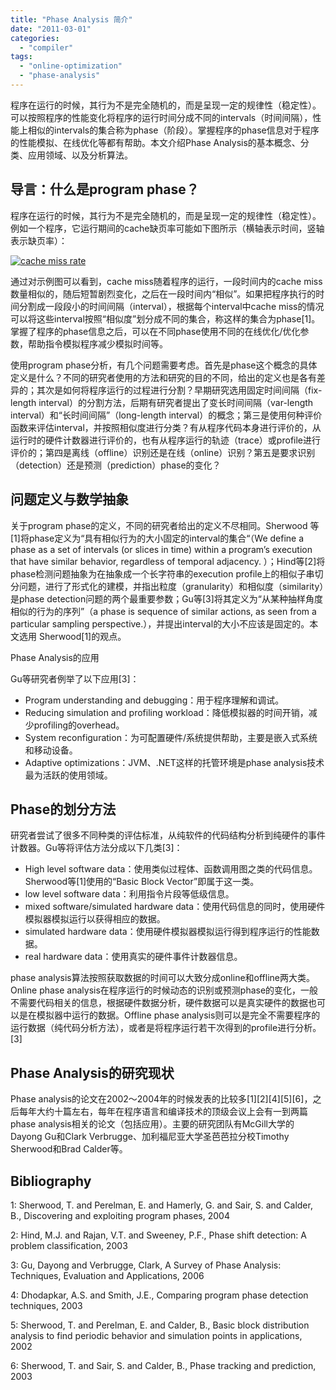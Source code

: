```yaml
---
title: "Phase Analysis 简介"
date: "2011-03-01"
categories: 
  - "compiler"
tags: 
  - "online-optimization"
  - "phase-analysis"
---
```


程序在运行的时候，其行为不是完全随机的，而是呈现一定的规律性（稳定性）。可以按照程序的性能变化将程序的运行时间分成不同的intervals（时间间隔），性能上相似的intervals的集合称为phase（阶段）。掌握程序的phase信息对于程序的性能模拟、在线优化等都有帮助。本文介绍Phase Analysis的基本概念、分类、应用领域、以及分析算法。

## 导言：什么是program phase？

程序在运行的时候，其行为不是完全随机的，而是呈现一定的规律性（稳定性）。例如一个程序，它运行期间的cache缺页率可能如下图所示（横轴表示时间，竖轴表示缺页率）：

[![cache miss rate](images/phase_analysis_html_1fe30bd1-300x225.gif "cache miss rate")](http://hellocompiler.info/wp-content/uploads/2011/03/phase_analysis_1.gif)

通过对示例图可以看到，cache miss随着程序的运行，一段时间内的cache miss数量相似的，随后短暂剧烈变化，之后在一段时间内“相似”。如果把程序执行的时间分割成一段段小的时间间隔（interval），根据每个interval中cache miss的情况可以将这些interval按照“相似度”划分成不同的集合，称这样的集合为phase\[1\]。掌握了程序的phase信息之后，可以在不同phase使用不同的在线优化/优化参数，帮助指令模拟程序减少模拟时间等。

使用program phase分析，有几个问题需要考虑。首先是phase这个概念的具体定义是什么？不同的研究者使用的方法和研究的目的不同，给出的定义也是各有差异的；其次是如何将程序运行的过程进行分割？早期研究选用固定时间间隔（fix-length interval）的分割方法，后期有研究者提出了变长时间间隔（var-length interval）和“长时间间隔”（long-length interval）的概念；第三是使用何种评价函数来评估interval，并按照相似度进行分类？有从程序代码本身进行评价的，从运行时的硬件计数器进行评价的，也有从程序运行的轨迹（trace）或profile进行评价的；第四是离线（offline）识别还是在线（online）识别？第五是要求识别（detection）还是预测（prediction）phase的变化？

## 问题定义与数学抽象

关于program phase的定义，不同的研究者给出的定义不尽相同。Sherwood 等\[1\]将phase定义为“具有相似行为的大小固定的interval的集合“（We define a phase as a set of intervals (or slices in time) within a program’s execution that have similar behavior, regardless of temporal adjacency. ）；Hind等\[2\]将phase检测问题抽象为在抽象成一个长字符串的execution profile上的相似子串切分问题，进行了形式化的建模，并指出粒度（granularity）和相似度（similarity）是phase detection问题的两个最重要参数；Gu等\[3\]将其定义为“从某种抽样角度相似的行为的序列”（a phase is sequence of similar actions, as seen from a particular sampling perspective.），并提出interval的大小不应该是固定的。本文选用 Sherwood\[1\]的观点。

Phase Analysis的应用

Gu等研究者例举了以下应用\[3\]：

- Program understanding and debugging：用于程序理解和调试。
- Reducing simulation and profiling workload：降低模拟器的时间开销，减少profiling的overhead。
- System reconfiguration：为可配置硬件/系统提供帮助，主要是嵌入式系统和移动设备。
- Adaptive optimizations：JVM、.NET这样的托管环境是phase analysis技术最为活跃的使用领域。

## Phase的划分方法

研究者尝试了很多不同种类的评估标准，从纯软件的代码结构分析到纯硬件的事件计数器。Gu等将评估方法分成以下几类\[3\]：

- High level software data：使用类似过程体、函数调用图之类的代码信息。Sherwood等\[1\]使用的“Basic Block Vector”即属于这一类。
- low level software data：利用指令片段等低级信息。
- mixed software/simulated hardware data：使用代码信息的同时，使用硬件模拟器模拟运行以获得相应的数据。
- simulated hardware data：使用硬件模拟器模拟运行得到程序运行的性能数据。
- real hardware data：使用真实的硬件事件计数器信息。

phase analysis算法按照获取数据的时间可以大致分成online和offline两大类。Online phase analysis在程序运行的时候动态的识别或预测phase的变化，一般不需要代码相关的信息，根据硬件数据分析，硬件数据可以是真实硬件的数据也可以是在模拟器中运行的数据。Offline phase analysis则可以是完全不需要程序的运行数据（纯代码分析方法），或者是将程序运行若干次得到的profile进行分析。\[3\]

## Phase Analysis的研究现状

Phase analysis的论文在2002～2004年的时候发表的比较多\[1\]\[2\]\[4\]\[5\]\[6\]，之后每年大约十篇左右，每年在程序语言和编译技术的顶级会议上会有一到两篇phase analysis相关的论文（包括应用）。主要的研究团队有McGill大学的Dayong Gu和Clark Verbrugge、加利福尼亚大学圣芭芭拉分校Timothy Sherwood和Brad Calder等。

## Bibliography

1: Sherwood, T. and Perelman, E. and Hamerly, G. and Sair, S. and Calder, B., Discovering and exploiting program phases, 2004

2: Hind, M.J. and Rajan, V.T. and Sweeney, P.F., Phase shift detection: A problem classification, 2003

3: Gu, Dayong and Verbrugge, Clark, A Survey of Phase Analysis: Techniques, Evaluation and Applications, 2006

4: Dhodapkar, A.S. and Smith, J.E., Comparing program phase detection techniques, 2003

5: Sherwood, T. and Perelman, E. and Calder, B., Basic block distribution analysis to find periodic behavior and simulation points in applications, 2002

6: Sherwood, T. and Sair, S. and Calder, B., Phase tracking and prediction, 2003
